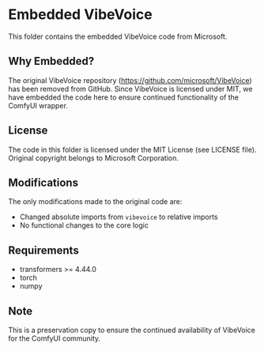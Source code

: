 # Embedded VibeVoice

This folder contains the embedded VibeVoice code from Microsoft.

## Why Embedded?

The original VibeVoice repository (https://github.com/microsoft/VibeVoice) has been removed from GitHub. Since VibeVoice is licensed under MIT, we have embedded the code here to ensure continued functionality of the ComfyUI wrapper.

## License

The code in this folder is licensed under the MIT License (see LICENSE file). Original copyright belongs to Microsoft Corporation.

## Modifications

The only modifications made to the original code are:
- Changed absolute imports from `vibevoice` to relative imports
- No functional changes to the core logic

## Requirements

- transformers >= 4.44.0
- torch
- numpy

## Note

This is a preservation copy to ensure the continued availability of VibeVoice for the ComfyUI community.